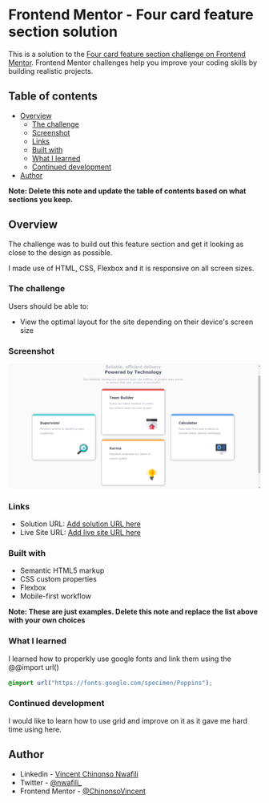 # Frontend Mentor - Four card feature section solution

This is a solution to the [Four card feature section challenge on Frontend Mentor](https://www.frontendmentor.io/challenges/four-card-feature-section-weK1eFYK). Frontend Mentor challenges help you improve your coding skills by building realistic projects.

## Table of contents

-   [Overview](#overview)
    -   [The challenge](#the-challenge)
    -   [Screenshot](#screenshot)
    -   [Links](#links)
    -   [Built with](#built-with)
    -   [What I learned](#what-i-learned)
    -   [Continued development](#continued-development)
-   [Author](#author)

**Note: Delete this note and update the table of contents based on what sections you keep.**

## Overview

The challenge was to build out this feature section and get it looking as close to the design as possible.

I made use of HTML, CSS, Flexbox and it is responsive on all screen sizes.

### The challenge

Users should be able to:

-   View the optimal layout for the site depending on their device's screen size

### Screenshot

![](./screenshot.png)

### Links

-   Solution URL: [Add solution URL here](https://github.com/ChinonsoVincent/Frontend-Mentor-Four-card-feature-section)
-   Live Site URL: [Add live site URL here](https://github.com/ChinonsoVincent/Frontend-Mentor-Four-card-feature-section/commits/main)

### Built with

-   Semantic HTML5 markup
-   CSS custom properties
-   Flexbox
-   Mobile-first workflow

**Note: These are just examples. Delete this note and replace the list above with your own choices**

### What I learned

I learned how to properkly use google fonts and link them using the @@import url()

```css
@import url("https://fonts.google.com/specimen/Poppins");
```

### Continued development

I would like to learn how to use grid and improve on it as it gave me hard time using here.

## Author

-   Linkedin - [Vincent Chinonso Nwafili](www.linkedin.com/in/vincent-chinonso-nwafili-b96ba9197)
-   Twitter - [@nwafili\_](https://www.twitter.com/nwafili_)
-   Frontend Mentor - [@ChinonsoVincent](https://www.frontendmentor.io/profile/@ChinonsoVincent)
